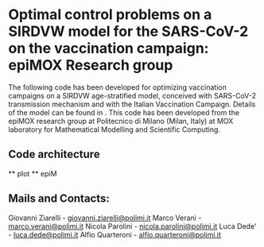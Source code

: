 # Optimal control problems on a SIRDVW model for the SARS-CoV-2 on the vaccination campaign: epiMOX Research group

The following code has been developed for optimizing vaccination campaigns on a SIRDVW age-stratified model, conceived with SARS-CoV-2 transmission mechanism and with the Italian Vaccination Campaign. Details of the model can be found in .
This code has been developed from the epiMOX research group at Politecnico di Milano (Milan, Italy) at MOX laboratory for Mathematical Modelling and Scientific Computing.

Code architecture
--
** plot
** epiM

Mails and Contacts:
--
Giovanni Ziarelli - giovanni.ziarelli@polimi.it
Marco Verani - marco.verani@polimi.it
Nicola Parolini - nicola.parolini@polimi.it
Luca Dede' - luca.dede@polimi.it
Alfio Quarteroni - alfio.quarteroni@polimi.it



